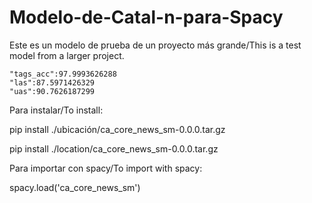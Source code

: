 # Modelo-de-Catal-n-para-Spacy

Este es un modelo de prueba de un proyecto más grande/This is a test model from a larger project.

    "tags_acc":97.9993626288
    "las":87.5971426329
    "uas":90.7626187299

Para instalar/To install:

pip install ./ubicación/ca_core_news_sm-0.0.0.tar.gz

pip install ./location/ca_core_news_sm-0.0.0.tar.gz

Para importar con spacy/To import with spacy:

spacy.load('ca_core_news_sm')
